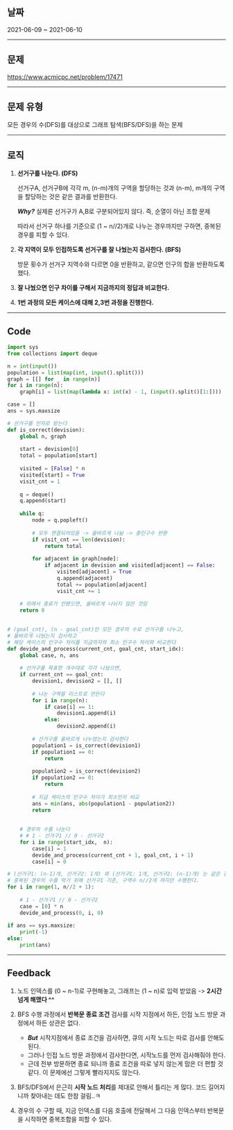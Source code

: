 ## 날짜
2021-06-09 ~ 2021-06-10

---



## 문제
https://www.acmicpc.net/problem/17471

---



## 문제 유형
모든 경우의 수(DFS)를 대상으로 그래프 탐색(BFS/DFS)을 하는 문제

---



## 로직
1. **선거구를 나눈다. (DFS)**

    선거구A, 선거구B에 각각 m, (n-m)개의 구역을 할당하는 것과 (n-m), m개의 구역을 할당하는 것은 같은 결과를 반환한다.

    ***Why?*** 실제론 선거구가 A,B로 구분되어있지 않다. 즉, 순열이 아닌 조합 문제

    따라서 선거구 하나를 기준으로 (1 ~ n//2)개로 나누는 경우까지만 구하면, 중복된 경우를 피할 수 있다.

3. **각 지역이 모두 인접하도록 선거구를 잘 나눴는지 검사한다. (BFS)**

    방문 횟수가 선거구 지역수와 다르면 0을 반환하고, 같으면 인구의 합을 반환하도록 했다.
    
5. **잘 나눴으면 인구 차이를 구해서 지금까지의 정답과 비교한다.**
6. **1번 과정의 모든 케이스에 대해 2,3번 과정을 진행한다.**

---



## Code

```python
import sys
from collections import deque

n = int(input())
population = list(map(int, input().split()))
graph = [[] for _ in range(n)]
for i in range(n):
    graph[i] = list(map(lambda x: int(x) - 1, (input().split()[1:])))

case = []
ans = sys.maxsize

# 선거구를 인자로 받는다
def is_correct(devision):
    global n, graph
    
    start = devision[0]
    total = population[start]
    
    visited = [False] * n
    visited[start] = True
    visit_cnt = 1
    
    q = deque()
    q.append(start)
    
    while q:
        node = q.popleft()
        
        # 모두 연결되어있음 -> 올바르게 나뉨 -> 총인구수 반환
        if visit_cnt == len(devision):
            return total
        
        for adjacent in graph[node]:
            if adjacent in devision and visited[adjacent] == False:
                visited[adjacent] = True
                q.append(adjacent)
                total += population[adjacent]
                visit_cnt += 1
    
    # 위에서 종료가 안됐으면, 올바르게 나뉘지 않은 것임 
    return 0
    

# (goal_cnt), (n - goal_cnt)인 모든 경우의 수로 선거구를 나누고,
# 올바르게 나눴는지 검사하고
# 해당 케이스의 인구수 차이를 지금까지의 최소 인구수 차이와 비교한다
def devide_and_process(current_cnt, goal_cnt, start_idx):
    global case, n, ans
    
    # 선거구를 목표한 개수대로 각각 나눴으면,
    if current_cnt == goal_cnt:
        devision1, devision2 = [], []
        
        # 나눈 구역을 리스트로 만든다
        for i in range(n):
            if case[i] == 1:
                devision1.append(i)
            else:
                devision2.append(i)
        
        # 선거구를 올바르게 나누었는지 검사한다
        population1 = is_correct(devision1)
        if population1 == 0:
            return
        
        population2 = is_correct(devision2)
        if population2 == 0:
            return
        
        # 지금 케이스의 인구수 차이가 최소인지 비교
        ans = min(ans, abs(population1 - population2))
        return
        
        
    # 경우의 수를 나눈다
    # # 1 - 선거구1 // 0 - 선거구2
    for i in range(start_idx,  n):
        case[i] = 1
        devide_and_process(current_cnt + 1, goal_cnt, i + 1)
        case[i] = 0

# (선거구1: (n-1)개, 선거구2: 1개) 와 (선거구1: 1개, 선거구2: (n-1)개) 는 같은 경우이므로
# 중복된 경우의 수를 막기 위해 선거구1 기준, 구역수 n//2개 까지만 수행한다.
for i in range(1, n//2 + 1):
    
    # 1 - 선거구1 // 0 - 선거구2
    case = [0] * n
    devide_and_process(0, i, 0)
    
if ans == sys.maxsize:
    print(-1)
else:
    print(ans)
```

---



## Feedback
1. 노드 인덱스를 (0 ~ n-1)로 구현해놓고, 그래프는 (1 ~ n)로 입력 받았음 -> **2시간 넘게 해맸다 ^^**

2. BFS 수행 과정에서 **반복문 종료 조건** 검사를 시작 지점에서 하든, 인접 노드 방문 과정에서 하든 상관은 없다.
    *  ***But*** 시작지점에서 종료 조건을 검사하면, 큐의 시작 노드는 따로 검사를 안해도 된다.
    * 그러나 인접 노드 방문 과정에서 검사한다면, 시작노드를 먼저 검사해줘야 한다.
    * 근데 전부 방문하면 종료 되니까 종료 조건을 따로 넣지 않는게 맘은 더 편할 것 같다. 이 문제에선 그렇게 빨라지지도 않는다.
   
3. BFS/DFS에서 은근히 **시작 노드 처리**를 제대로 안해서 틀리는 게 많다. 코드 길어지니까 찾아내는 데도 한참 걸림..ㅋ
4. 경우의 수 구할 때, 지금 인덱스를 다음 호출에 전달해서 그 다음 인덱스부터 반복문을 시작하면 중복조합을 피할 수 있다.
